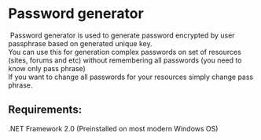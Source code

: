 ﻿<h1>Password generator</h1>
﻿
﻿Password generator is used to generate password encrypted by user passphrase based on generated unique key.<br>
 You can use this for generation complex passwords on set of resources (sites, forums and etc) without remembering all passwords (you need to know only pass phrase)
<br>
If you want to change all passwords for your resources simply change pass phrase.

<h2>Requirements:</h2>
.NET Framework 2.0 (Preinstalled on most modern Windows OS)
